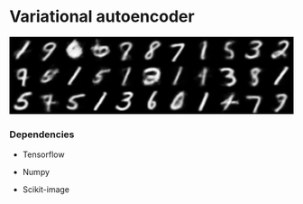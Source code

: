 # Variational autoencoder

<img src="img/mnist_interpolation.gif">

### Dependencies

- Tensorflow

- Numpy

- Scikit-image

  